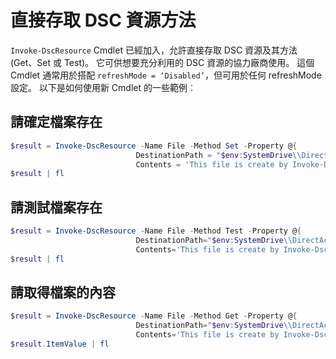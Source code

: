 # 直接存取 DSC 資源方法


`Invoke-DscResource` Cmdlet 已經加入，允許直接存取 DSC 資源及其方法 (Get、Set 或 Test)。 它可供想要充分利用的 DSC 資源的協力廠商使用。 這個 Cmdlet 通常用於搭配 `refreshMode = ‘Disabled’`，但可用於任何 refreshMode 設定。 以下是如何使用新 Cmdlet 的一些範例︰

## 請確定檔案存在

```powershell
$result = Invoke-DscResource -Name File -Method Set -Property @{
                            DestinationPath = "$env:SystemDrive\\DirectAccess.txt";
                            Contents = 'This file is create by Invoke-DscResource'} -Verbose
$result | fl
```

## 請測試檔案存在

```powershell
$result = Invoke-DscResource -Name File -Method Test -Property @{
                            DestinationPath="$env:SystemDrive\\DirectAccess.txt";
                            Contents='This file is create by Invoke-DscResource'} -Verbose
$result | fl
```

## 請取得檔案的內容

```powershell
$result = Invoke-DscResource -Name File -Method Get -Property @{
                            DestinationPath="$env:SystemDrive\\DirectAccess.txt";
                            Contents='This file is create by Invoke-DscResource'} -Verbose
$result.ItemValue | fl
```


<!--HONumber=Apr16_HO4-->


